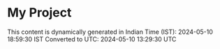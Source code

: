 # My Project

This content is dynamically generated in Indian Time (IST): 2024-05-10 18:59:30 IST
Converted to UTC: 2024-05-10 13:29:30 UTC
